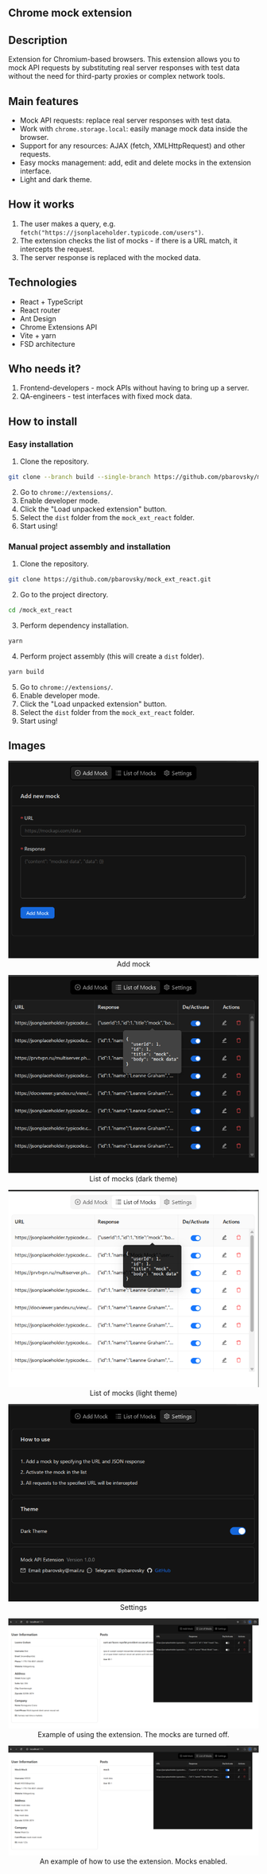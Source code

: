 ## Chrome mock extension

## Description

Extension for Chromium-based browsers. This extension allows you to mock API requests by substituting real server responses with test data without the need for third-party proxies or complex network tools.

## Main features

- Mock API requests: replace real server responses with test data.
- Work with `chrome.storage.local`: easily manage mock data inside the browser.
- Support for any resources: AJAX (fetch, XMLHttpRequest) and other requests.
- Easy mocks management: add, edit and delete mocks in the extension interface.
- Light and dark theme.

## How it works

1. The user makes a query, e.g. `fetch("https://jsonplaceholder.typicode.com/users")`.
2. The extension checks the list of mocks - if there is a URL match, it intercepts the request.
3. The server response is replaced with the mocked data.

## Technologies

- React + TypeScript
- React router
- Ant Design
- Chrome Extensions API
- Vite + yarn
- FSD architecture

## Who needs it?

1. Frontend-developers - mock APIs without having to bring up a server.
2. QA-engineers - test interfaces with fixed mock data.

## How to install

### Easy installation

1. Clone the repository.

```bash
git clone --branch build --single-branch https://github.com/pbarovsky/mock_ext_react.git
```

2. Go to `chrome://extensions/`.
3. Enable developer mode.
4. Click the "Load unpacked extension" button.
5. Select the `dist` folder from the `mock_ext_react` folder.
6. Start using!

### Manual project assembly and installation

1. Clone the repository.

```bash
git clone https://github.com/pbarovsky/mock_ext_react.git
```

2. Go to the project directory.

```bash
cd /mock_ext_react
```

3. Perform dependency installation.

```bash
yarn
```

4. Perform project assembly (this will create a `dist` folder).

```bash
yarn build
```

5. Go to `chrome://extensions/`.
6. Enable developer mode.
7. Click the "Load unpacked extension" button.
8. Select the `dist` folder from the `mock_ext_react` folder.
9. Start using!

## Images

<p align="center">
  <img src="./images/1.png" alt="Добавить мок"/>
  <br>Add mock
</p>

<p align="center">
  <img src="./images/2.png" alt="Список моков (тёмная тема)"/>
  <br>List of mocks (dark theme)
</p>

<p align="center">
  <img src="./images/2_light.png" alt="Список моков (светлая тема)"/>
  <br>List of mocks (light theme)
</p>

<p align="center">
  <img src="./images/3.png" alt="Настройки"/>
  <br>Settings
</p>

<p align="center">
  <img src="./images/use_1.png" alt="Пример - До"/>
  <br>Example of using the extension. The mocks are turned off.
</p>

<p align="center">
  <img src="./images/use_2.png" alt="Пример - После"/>
  <br>
An example of how to use the extension. Mocks enabled.
</p>

